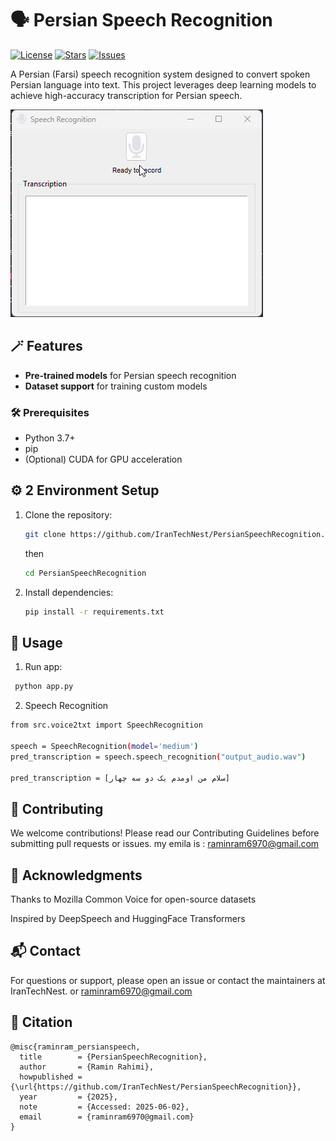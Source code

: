 # 🗣️ Persian Speech Recognition

[![License](https://img.shields.io/github/license/IranTechNest/PersianSpeechRecognition)](LICENSE)
[![Stars](https://img.shields.io/github/stars/IranTechNest/PersianSpeechRecognition)](https://github.com/IranTechNest/PersianSpeechRecognition/stargazers)
[![Issues](https://img.shields.io/github/issues/IranTechNest/PersianSpeechRecognition)](https://github.com/IranTechNest/PersianSpeechRecognition/issues)

A Persian (Farsi) speech recognition system designed to convert spoken Persian language into text. This project leverages deep learning models to achieve high-accuracy transcription for Persian speech.

![alt text](data/ezgif-72c76af537cad5.gif)
## 🪄 Features

- **Pre-trained models** for Persian speech recognition
- **Dataset support** for training custom models

### 🛠️ Prerequisites
- Python 3.7+
- pip
- (Optional) CUDA for GPU acceleration

## ⚙️ 2 Environment Setup
1. Clone the repository:
   ```bash
   git clone https://github.com/IranTechNest/PersianSpeechRecognition.git 
   ```
    then 

   ```bash
   cd PersianSpeechRecognition
    ```
2. Install dependencies:

    ```bash
    pip install -r requirements.txt 
    ```

## 🚀 Usage
1. Run app:

```bash
 python app.py
```
2. Speech Recognition
 ``` bash
from src.voice2txt import SpeechRecognition

speech = SpeechRecognition(model='medium')
pred_transcription = speech.speech_recognition("output_audio.wav") 

pred_transcription = [سلام من اومدم یک دو سه چهار]
```

## 🤝 Contributing
We welcome contributions! Please read our Contributing Guidelines before submitting pull requests or issues. my emila is : raminram6970@gmail.com


## 🙏 Acknowledgments
Thanks to Mozilla Common Voice for open-source datasets

Inspired by DeepSpeech and HuggingFace Transformers

## 📬 Contact
For questions or support, please open an issue or contact the maintainers at IranTechNest. or raminram6970@gmail.com

## 📌 Citation
``` 
@misc{raminram_persianspeech,
  title        = {PersianSpeechRecognition},
  author       = {Ramin Rahimi},
  howpublished = {\url{https://github.com/IranTechNest/PersianSpeechRecognition}},
  year         = {2025},
  note         = {Accessed: 2025-06-02},
  email        = {raminram6970@gmail.com}
}

